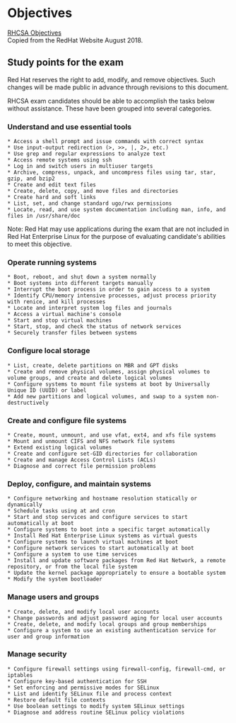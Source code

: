 # Objectives

[RHCSA Objectives](https://www.redhat.com/en/services/training/ex200-red-hat-certified-system-administrator-rhcsa-exam)  
Copied from the RedHat Website August 2018.

## Study points for the exam
Red Hat reserves the right to add, modify, and remove objectives. Such changes will be made public in advance through revisions to this document.

RHCSA exam candidates should be able to accomplish the tasks below without assistance. These have been grouped into several categories.

### Understand and use essential tools
	* Access a shell prompt and issue commands with correct syntax
	* Use input-output redirection (>, >>, |, 2>, etc.)
	* Use grep and regular expressions to analyze text
	* Access remote systems using ssh
	* Log in and switch users in multiuser targets
	* Archive, compress, unpack, and uncompress files using tar, star, gzip, and bzip2
	* Create and edit text files
	* Create, delete, copy, and move files and directories
	* Create hard and soft links
	* List, set, and change standard ugo/rwx permissions
	* Locate, read, and use system documentation including man, info, and files in /usr/share/doc

Note: Red Hat may use applications during the exam that are not included in Red Hat Enterprise Linux for the purpose of evaluating candidate's abilities to meet this objective.

### Operate running systems
	* Boot, reboot, and shut down a system normally
	* Boot systems into different targets manually
	* Interrupt the boot process in order to gain access to a system
	* Identify CPU/memory intensive processes, adjust process priority with renice, and kill processes
	* Locate and interpret system log files and journals
	* Access a virtual machine's console
	* Start and stop virtual machines
	* Start, stop, and check the status of network services
	* Securely transfer files between systems

### Configure local storage
	* List, create, delete partitions on MBR and GPT disks
	* Create and remove physical volumes, assign physical volumes to volume groups, and create and delete logical volumes
	* Configure systems to mount file systems at boot by Universally Unique ID (UUID) or label
	* Add new partitions and logical volumes, and swap to a system non-destructively

### Create and configure file systems
	* Create, mount, unmount, and use vfat, ext4, and xfs file systems
	* Mount and unmount CIFS and NFS network file systems
	* Extend existing logical volumes
	* Create and configure set-GID directories for collaboration
	* Create and manage Access Control Lists (ACLs)
	* Diagnose and correct file permission problems

### Deploy, configure, and maintain systems
	* Configure networking and hostname resolution statically or dynamically
	* Schedule tasks using at and cron
	* Start and stop services and configure services to start automatically at boot
	* Configure systems to boot into a specific target automatically
	* Install Red Hat Enterprise Linux systems as virtual guests
	* Configure systems to launch virtual machines at boot
	* Configure network services to start automatically at boot
	* Configure a system to use time services
	* Install and update software packages from Red Hat Network, a remote repository, or from the local file system
	* Update the kernel package appropriately to ensure a bootable system
	* Modify the system bootloader 

### Manage users and groups
	* Create, delete, and modify local user accounts
	* Change passwords and adjust password aging for local user accounts
	* Create, delete, and modify local groups and group memberships
	* Configure a system to use an existing authentication service for user and group information

### Manage security
	* Configure firewall settings using firewall-config, firewall-cmd, or iptables
	* Configure key-based authentication for SSH
	* Set enforcing and permissive modes for SELinux
	* List and identify SELinux file and process context
	* Restore default file contexts
	* Use boolean settings to modify system SELinux settings
	* Diagnose and address routine SELinux policy violations